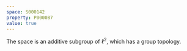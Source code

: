 ```yaml
---
space: S000142
property: P000087
value: true
---
```


The space is an additive subgroup of $\ell^2$, which has a group topology.
